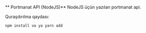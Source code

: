 ** Portmanat API (NodeJS)**
NodeJS üçün yazılan portmanat api.

Quraşdırılma qaydası:
```
npm install və ya yarn add
```


